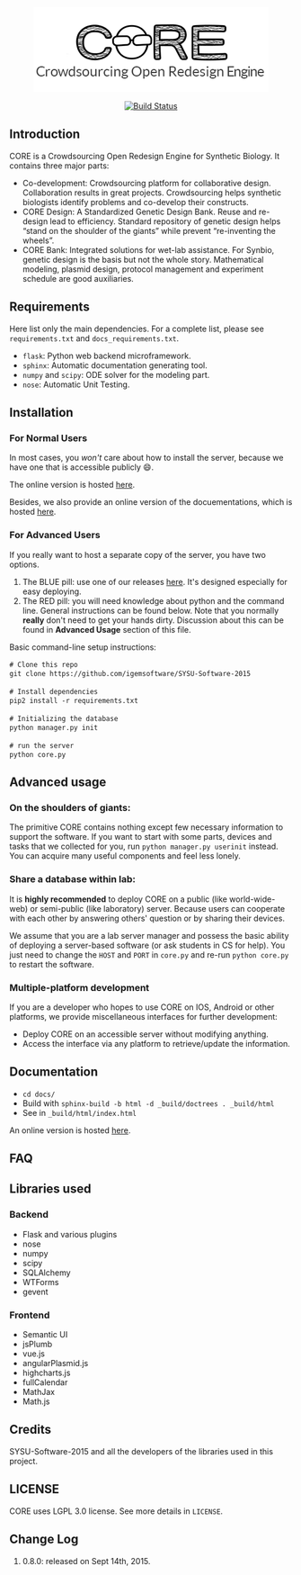 <p align="center"><img src="https://raw.githubusercontent.com/igemsoftware/SYSU-Software-2015/master/server/static/img/common/logo.png"></p>

<p align="center">
  <a href="https://travis-ci.org/igemsoftware/SYSU-Software-2015.svg?branch=master"><img src="https://travis-ci.org/igemsoftware/SYSU-Software-2015.svg?branch=master" alt="Build Status"></a>
</p>

## Introduction

CORE is a Crowdsourcing Open Redesign Engine for Synthetic Biology. It contains three major parts:

  - Co-development: Crowdsourcing platform for collaborative design. Collaboration results in great projects. Crowdsourcing helps synthetic biologists identify problems and co-develop their constructs.
  - CORE Design: A Standardized Genetic Design Bank. Reuse and re-design lead to efficiency. Standard repository of genetic design helps “stand on the shoulder of the giants” while prevent “re-inventing the wheels”.
  - CORE Bank: Integrated solutions for wet-lab assistance. For Synbio, genetic design is the basis but not the whole story. Mathematical modeling, plasmid design, protocol management and experiment schedule are good auxiliaries.

## Requirements

Here list only the main dependencies. For a complete list, please see `requirements.txt` and `docs_requirements.txt`.

* `flask`: Python web backend microframework.
* `sphinx`: Automatic documentation generating tool.
* `numpy` and `scipy`: ODE solver for the modeling part.
* `nose`: Automatic Unit Testing.

## Installation

### For Normal Users
In most cases, you *won't* care about how to install the server, because we have one that is accessible publicly :smile:.

The online version is hosted [here](http://core.sysusoftware.info).

Besides, we also provide an online version of the docuementations, which is hosted [here](http://coredocs.sysusoftware.info).

### For Advanced Users
If you really want to host a separate copy of the server, you have two options.

1. The BLUE pill: use one of our releases [here](https://github.com/igemsoftware/SYSU-Software-2015/releases). It's designed especially for easy deploying.
2. The RED pill: you will need knowledge about python and the command line. General instructions can be found below. Note that you normally **really** don't need to get your hands dirty. Discussion about this can be found in **Advanced Usage** section of this file.

Basic command-line setup instructions:
```
# Clone this repo
git clone https://github.com/igemsoftware/SYSU-Software-2015

# Install dependencies
pip2 install -r requirements.txt

# Initializing the database
python manager.py init

# run the server
python core.py
```

## Advanced usage

### On the shoulders of giants:
The primitive CORE contains nothing except few necessary information to support the software. If you want to start with some parts, devices and tasks that we collected for you, run `python manager.py userinit` instead. You can acquire many useful components and feel less lonely.

### Share a database within lab:
It is **highly recommended** to deploy CORE on a public (like world-wide-web) or semi-public (like laboratory) server. Because users can cooperate with each other by answering others' question or by sharing their devices.

We assume that you are a lab server manager and possess the basic ability of deploying a server-based software (or ask students in CS for help). You just need to change the `HOST` and `PORT` in `core.py` and re-run `python core.py` to restart the software.

### Multiple-platform development
If you are a developer who hopes to use CORE on IOS, Android or other platforms, we provide miscellaneous interfaces for further development:

- Deploy CORE on an accessible server without modifying anything.
- Access the interface via any platform to retrieve/update the information.

## Documentation

- `cd docs/`
- Build with `sphinx-build -b html -d _build/doctrees . _build/html`
- See in `_build/html/index.html`

An online version is hosted [here](http://coredocs.sysusoftware.info).

## FAQ

## Libraries used
### Backend
* Flask and various plugins
* nose
* numpy
* scipy
* SQLAlchemy
* WTForms
* gevent

### Frontend
* Semantic UI
* jsPlumb
* vue.js
* angularPlasmid.js
* highcharts.js
* fullCalendar
* MathJax
* Math.js


## Credits

SYSU-Software-2015 and all the developers of the libraries used in this project.

## LICENSE

CORE uses LGPL 3.0 license. See more details in `LICENSE`.

## Change Log
1. 0.8.0: released on Sept 14th, 2015.

